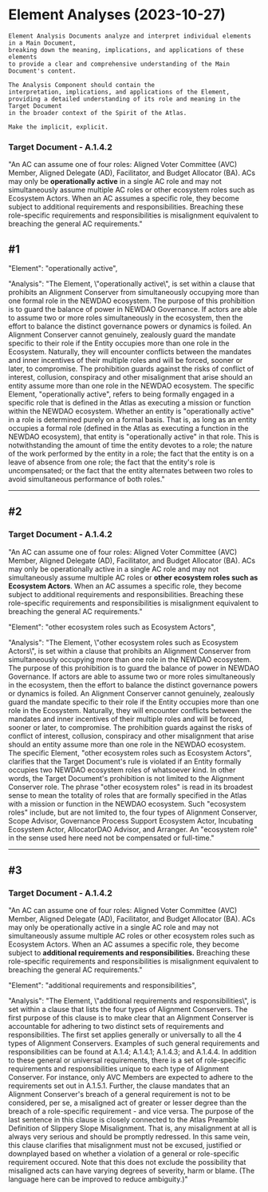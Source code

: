 # Element Analyses (2023-10-27)

```
Element Analysis Documents analyze and interpret individual elements in a Main Document, 
breaking down the meaning, implications, and applications of these elements 
to provide a clear and comprehensive understanding of the Main Document's content.

The Analysis Component should contain the 
interpretation, implications, and applications of the Element, 
providing a detailed understanding of its role and meaning in the Target Document 
in the broader context of the Spirit of the Atlas.

Make the implicit, explicit.
```



### Target Document - A.1.4.2

"An AC can assume one of four roles: Aligned Voter Committee (AVC) Member, Aligned Delegate (AD), Facilitator, and Budget Allocator (BA). ACs may only be **operationally active** in a single AC role and may not simultaneously assume multiple AC roles or other ecosystem roles such as Ecosystem Actors. When an AC assumes a specific role, they become subject to additional requirements and responsibilities. Breaching these role-specific requirements and responsibilities is misalignment equivalent to breaching the general AC requirements."

## #1

"Element": "operationally active",

"Analysis": "The Element, \\"operationally active\\", is set within a clause that prohibits an Alignment Conserver from simultaneously occupying more than one formal role in the NEWDAO ecosystem. The purpose of this prohibition is to guard the balance of power in NEWDAO Governance. If actors are able to assume two or more roles simultaneously in the ecosystem, then the effort to balance the distinct governance powers or dynamics is foiled. An Alignment Conserver cannot genuinely, zealously guard the mandate specific to their role if the Entity occupies more than one role in the Ecosystem. Naturally, they will encounter conflicts between the mandates and inner incentives of their multiple roles and will be forced, sooner or later, to compromise. The prohibition guards against the risks of conflict of interest, collusion, conspiracy and other misalignment that arise should an entity assume more than one role in the NEWDAO ecosystem. The specific Element, "operationally active", refers to being formally engaged in a specific role that is defined in the Atlas as executing a mission or function within the NEWDAO ecosystem. Whether an entity is "operationally active" in a role is determined purely on a formal basis. That is, as long as an entity occupies a formal role (defined in the Atlas as executing a function in the NEWDAO ecosystem), that entity is "operationally active" in that role. This is notwithstanding the amount of time the entity devotes to a role; the nature of the work performed by the entity in a role; the fact that the entity is on a leave of absence from one role; the fact that the entity's role is uncompensated; or the fact that the entity alternates between two roles to avoid simultaneous performance of both roles."



___

## #2

### Target Document - A.1.4.2

"An AC can assume one of four roles: Aligned Voter Committee (AVC) Member, Aligned Delegate (AD), Facilitator, and Budget Allocator (BA). ACs may only be operationally active in a single AC role and may not simultaneously assume multiple AC roles or **other ecosystem roles such as Ecosystem Actors**. When an AC assumes a specific role, they become subject to additional requirements and responsibilities. Breaching these role-specific requirements and responsibilities is misalignment equivalent to breaching the general AC requirements."

"Element": "other ecosystem roles such as Ecosystem Actors",

"Analysis": "The Element, \\"other ecosystem roles such as Ecosystem Actors\\", is set within a clause that prohibits an Alignment Conserver from simultaneously occupying more than one role in the NEWDAO ecosystem. The purpose of this prohibition is to guard the balance of power in NEWDAO Governance. If actors are able to assume two or more roles simultaneously in the ecosystem, then the effort to balance the distinct governance powers or dynamics is foiled. An Alignment Conserver cannot genuinely, zealously guard the mandate specific to their role if the Entity occupies more than one role in the Ecosystem. Naturally, they will encounter conflicts between the mandates and inner incentives of their multiple roles and will be forced, sooner or later, to compromise. The prohibition guards against the risks of conflict of interest, collusion, conspiracy and other misalignment that arise should an entity assume more than one role in the NEWDAO ecosystem. The specific Element, "other ecosystem roles such as Ecosystem Actors", clarifies that the Target Document's rule is violated if an Entity formally occupies two NEWDAO ecosystem roles of whatsoever kind. In other words, the Target Document's prohibition is not limited to the Alignment Conserver role. The phrase "other ecosystem roles" is read in its broadest sense to mean the totality of roles that are formally specified in the Atlas with a mission or function in the NEWDAO ecosystem. Such "ecosystem roles" include, but are not limited to, the four types of Alignment Conserver, Scope Advisor, Governance Process Support Ecosystem Actor, Incubating Ecosystem Actor, AllocatorDAO Advisor, and Arranger. An "ecosystem role" in the sense used here need not be compensated or full-time."

___



## #3

### Target Document - A.1.4.2

"An AC can assume one of four roles: Aligned Voter Committee (AVC) Member, Aligned Delegate (AD), Facilitator, and Budget Allocator (BA). ACs may only be operationally active in a single AC role and may not simultaneously assume multiple AC roles or other ecosystem roles such as Ecosystem Actors. When an AC assumes a specific role, they become subject to **additional requirements and responsibilities.** Breaching these role-specific requirements and responsibilities is misalignment equivalent to breaching the general AC requirements."

"Element": "additional requirements and responsibilities",

"Analysis": "The Element, \\"additional requirements and responsibilities\\", is set within a clause that lists the four types of Alignment Conservers. The first purpose of this clause is to make clear that an Alignment Conserver is accountable for adhering to two distinct sets of requirements and responsibilities. The first set applies generally or universally to all the 4 types of Alignment Conservers. Examples of such general requirements and responsibilities can be found at A.1.4; A.1.4.1; A.1.4.3; and A.1.4.4. In addition to these general or universal requirements, there is a set of role-specific requirements and responsibilities unique to each type of Alignment Conserver. For instance, only AVC Members are expected to adhere to the requirements set out in A.1.5.1. Further, the clause mandates that an Alignment Conserver's breach of a general requirement is not to be considered, per se, a misaligned act of greater or lesser degree than the breach of a role-specific requirement - and vice versa. The purpose of the last sentence in this clause is closely connected to the Atlas Preamble Definition of Slippery Slope Misalignment. That is, any misalignment at all is always very serious and should be promptly redressed. In this same vein, this clause clarifies that misalignment must not be excused, justified or downplayed based on whether a violation of a general or role-specific requirement occured. Note that this does not exclude the possibility that misaligned acts can have varying degrees of severity, harm or blame. (The language here can be improved to reduce ambiguity.)"
